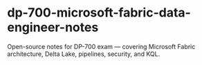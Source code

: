 # dp-700-microsoft-fabric-data-engineer-notes
Open-source notes for DP-700 exam — covering Microsoft Fabric architecture, Delta Lake, pipelines, security, and KQL.
